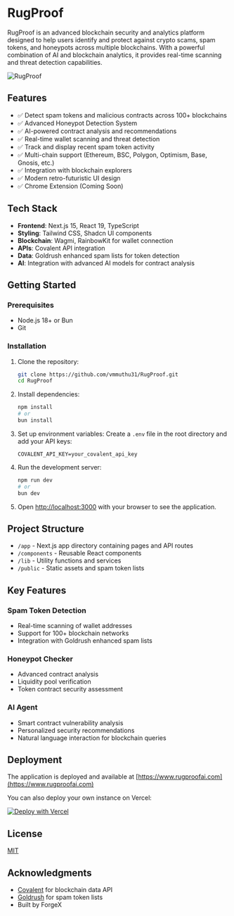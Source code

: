 # RugProof

RugProof is an advanced blockchain security and analytics platform designed to help users identify and protect against crypto scams, spam tokens, and honeypots across multiple blockchains. With a powerful combination of AI and blockchain analytics, it provides real-time scanning and threat detection capabilities.

![RugProof](https://github.com/user-attachments/assets/cd09f5c5-a7c8-4140-b40f-ee4653d4bf68)

## Features

- ✅ Detect spam tokens and malicious contracts across 100+ blockchains
- ✅ Advanced Honeypot Detection System
- ✅ AI-powered contract analysis and recommendations
- ✅ Real-time wallet scanning and threat detection
- ✅ Track and display recent spam token activity
- ✅ Multi-chain support (Ethereum, BSC, Polygon, Optimism, Base, Gnosis, etc.)
- ✅ Integration with blockchain explorers
- ✅ Modern retro-futuristic UI design
- ✅ Chrome Extension (Coming Soon)

## Tech Stack

- **Frontend**: Next.js 15, React 19, TypeScript
- **Styling**: Tailwind CSS, Shadcn UI components
- **Blockchain**: Wagmi, RainbowKit for wallet connection
- **APIs**: Covalent API integration
- **Data**: Goldrush enhanced spam lists for token detection
- **AI**: Integration with advanced AI models for contract analysis

## Getting Started

### Prerequisites

- Node.js 18+ or Bun
- Git

### Installation

1. Clone the repository:

   ```bash
   git clone https://github.com/vmmuthu31/RugProof.git
   cd RugProof
   ```

2. Install dependencies:

   ```bash
   npm install
   # or
   bun install
   ```

3. Set up environment variables:
   Create a `.env` file in the root directory and add your API keys:

   ```env
   COVALENT_API_KEY=your_covalent_api_key
   ```

4. Run the development server:

   ```bash
   npm run dev
   # or
   bun dev
   ```

5. Open [http://localhost:3000](http://localhost:3000) with your browser to see the application.

## Project Structure

- `/app` - Next.js app directory containing pages and API routes
- `/components` - Reusable React components
- `/lib` - Utility functions and services
- `/public` - Static assets and spam token lists

## Key Features

### Spam Token Detection

- Real-time scanning of wallet addresses
- Support for 100+ blockchain networks
- Integration with Goldrush enhanced spam lists

### Honeypot Checker

- Advanced contract analysis
- Liquidity pool verification
- Token contract security assessment

### AI Agent

- Smart contract vulnerability analysis
- Personalized security recommendations
- Natural language interaction for blockchain queries

## Deployment

The application is deployed and available at [https://www.rugproofai.com](https://www.rugproofai.com)

You can also deploy your own instance on Vercel:

[![Deploy with Vercel](https://vercel.com/button)](https://vercel.com/new/clone?repository-url=https%3A%2F%2Fgithub.com%2Fvmmuthu31%2FRugProof)

## License

[MIT](LICENSE)

## Acknowledgments

- [Covalent](https://www.covalenthq.com/) for blockchain data API
- [Goldrush](https://github.com/covalenthq/goldrush-enhanced-spam-lists) for spam token lists
- Built by ForgeX
